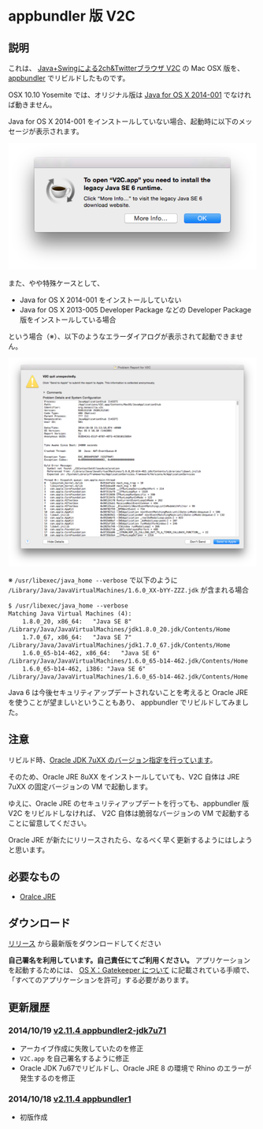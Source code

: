 appbundler 版 V2C
======================

## 説明

これは、 [Java+Swingによる2ch&Twitterブラウザ V2C](http://v2c.s50.xrea.com/) の Mac OSX 版を、
[appbundler](https://java.net/projects/appbundler/downloads) でリビルドしたものです。

OSX 10.10 Yosemite では、オリジナル版は [Java for OS X 2014-001](http://support.apple.com/kb/dl1572) でなければ動きません。

Java for OS X 2014-001 をインストールしていない場合、起動時に以下のメッセージが表示されます。

![JavaSE6が必要](/img/yosemite-startup-require-javase6.png)

また、やや特殊ケースとして、

* Java for OS X 2014-001 をインストールしていない
* Java for OS X 2013-005 Developer Package などの Developer Package 版をインストールしている場合

という場合（※）、以下のようなエラーダイアログが表示されて起動できません。

![起動エラー](/img/yosemite-startup-error.png)

※ `/usr/libexec/java_home --verbose` で以下のように `/Library/Java/JavaVirtualMachines/1.6.0_XX-bYY-ZZZ.jdk` が含まれる場合

```none
$ /usr/libexec/java_home --verbose
Matching Java Virtual Machines (4):
    1.8.0_20, x86_64:   "Java SE 8" /Library/Java/JavaVirtualMachines/jdk1.8.0_20.jdk/Contents/Home
    1.7.0_67, x86_64:   "Java SE 7" /Library/Java/JavaVirtualMachines/jdk1.7.0_67.jdk/Contents/Home
    1.6.0_65-b14-462, x86_64:   "Java SE 6" /Library/Java/JavaVirtualMachines/1.6.0_65-b14-462.jdk/Contents/Home
    1.6.0_65-b14-462, i386: "Java SE 6" /Library/Java/JavaVirtualMachines/1.6.0_65-b14-462.jdk/Contents/Home
```

Java 6 は今後セキュリティアップデートされないことを考えると Oracle JRE を使うことが望ましいということもあり、
appbundler でリビルドしてみました。

## 注意

リビルド時、[Oracle JDK 7uXX のバージョン指定を行っています](/build.sh#L4)。

そのため、Oracle JRE 8uXX をインストールしていても、V2C 自体は JRE 7uXX の固定バージョンの VM で起動します。

ゆえに、Oracle JRE のセキュリティアップデートを行っても、appbundler 版 V2C をリビルドしなければ、
V2C 自体は脆弱なバージョンの VM で起動することに留意してください。

Oracle JRE が新たにリリースされたら、なるべく早く更新するようにはしようと思います。

## 必要なもの

* [Oralce JRE](http://java.com/ja/)

## ダウンロード

[リリース](https://github.com/nanashida4/v2c-appbundler/releases) から最新版をダウンロードしてください

**自己署名を利用しています。自己責任にてご利用ください。**
アプリケーションを起動するためには、 [OS X：Gatekeeper について](http://support.apple.com/kb/ht5290?viewlocale=ja_JP) に記載されている手順で、「すべてのアプリケーションを許可」する必要があります。


## 更新履歴

### 2014/10/19 [v2.11.4 appbundler2-jdk7u71](https://github.com/nanashida4/v2c-appbundler/releases/tag/v2.11.4_appbundler2_jdk7u71)

* アーカイブ作成に失敗していたのを修正
* `V2C.app` を自己署名するように修正
* Oracle JDK 7u67でリビルドし、Oracle JRE 8 の環境で Rhino のエラーが発生するのを修正

### 2014/10/18 [v2.11.4 appbundler1](https://github.com/nanashida4/v2c-appbundler/releases/tag/v2.11.4_appbundler1)

* 初版作成
